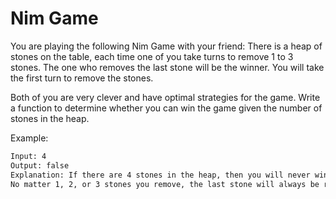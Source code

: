 # Nim Game

You are playing the following Nim Game with your friend: There is a heap of stones on the table, each time one of you take turns to remove 1 to 3 stones. The one who removes the last stone will be the winner. You will take the first turn to remove the stones.

Both of you are very clever and have optimal strategies for the game. Write a function to determine whether you can win the game given the number of stones in the heap.

Example:

```bash
Input: 4
Output: false 
Explanation: If there are 4 stones in the heap, then you will never win the game;
No matter 1, 2, or 3 stones you remove, the last stone will always be removed by your friend.
```

